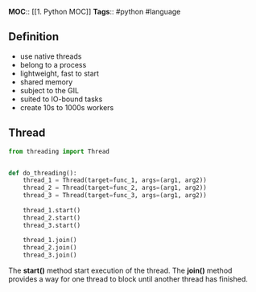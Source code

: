 **MOC**:: [[1. Python MOC]]
**Tags**:: #python #language
## Definition
- use native threads
- belong to a process
- lightweight, fast to start
- shared memory
- subject to the GIL
- suited to IO-bound tasks
- create 10s to 1000s workers

## Thread
```python
from threading import Thread


def do_threading():
	thread_1 = Thread(target=func_1, args=(arg1, arg2))
	thread_2 = Thread(target=func_2, args=(arg1, arg2))
	thread_3 = Thread(target=func_3, args=(arg1, arg2))
	
	thread_1.start()
	thread_2.start()
	thread_3.start()
	
	thread_1.join()
	thread_2.join()
	thread_3.join()
```
The **start()** method start execution of the thread.
The **join()** method provides a way for one thread to block until another thread has finished.

